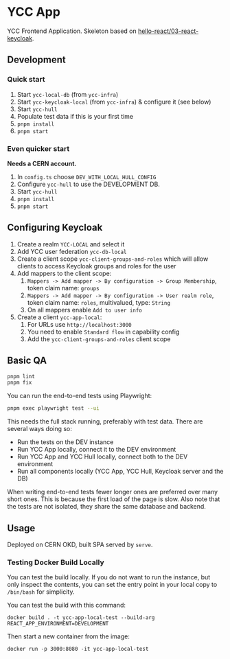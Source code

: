 # YCC App

YCC Frontend Application. Skeleton based on [hello-react/03-react-keycloak](https://github.com/LajosCseppento/hello-react/tree/main/03-react-keycloak).

## Development

### Quick start

1. Start `ycc-local-db` (from `ycc-infra`)
2. Start `ycc-keycloak-local` (from `ycc-infra`) & configure it (see below)
3. Start `ycc-hull`
4. Populate test data if this is your first time
5. `pnpm install`
6. `pnpm start`

### Even quicker start

**Needs a CERN account.**

1. In `config.ts` choose `DEV_WITH_LOCAL_HULL_CONFIG`
2. Configure `ycc-hull` to use the DEVELOPMENT DB.
3. Start `ycc-hull`
4. `pnpm install`
5. `pnpm start`

## Configuring Keycloak

1. Create a realm `YCC-LOCAL` and select it
2. Add YCC user federation `ycc-db-local`
3. Create a client scope `ycc-client-groups-and-roles` which will allow clients to access Keycloak groups and roles for the user
4. Add mappers to the client scope:
   1. `Mappers -> Add mapper -> By configuration -> Group Membership`, token claim name: `groups`
   2. `Mappers -> Add mapper -> By configuration -> User realm role`, token claim name: `roles`, multivalued, type: `String`
   3. On all mappers enable `Add to user info`
5. Create a client `ycc-app-local`:
   1. For URLs use `http://localhost:3000`
   2. You need to enable `Standard flow` in capability config
   3. Add the `ycc-client-groups-and-roles` client scope

## Basic QA

```sh
pnpm lint
pnpm fix
```

You can run the end-to-end tests using Playwright:

```sh
pnpm exec playwright test --ui
```

This needs the full stack running, preferably with test data. There are several ways doing so:

- Run the tests on the DEV instance
- Run YCC App locally, connect it to the DEV environment
- Run YCC App and YCC Hull locally, connect both to the DEV environment
- Run all components locally (YCC App, YCC Hull, Keycloak server and the DB)

When writing end-to-end tests fewer longer ones are preferred over many short ones. This is because the first load of the page is slow. Also note that the tests are not isolated, they share the same database and backend.

## Usage

Deployed on CERN OKD, built SPA served by `serve`.

### Testing Docker Build Locally

You can test the build locally. If you do not want to run the instance, but only inspect the contents, you can set the entry point in your local copy to `/bin/bash` for simplicity.

You can test the build with this command:

`docker build . -t ycc-app-local-test --build-arg REACT_APP_ENVIRONMENT=DEVELOPMENT`

Then start a new container from the image:

`docker run -p 3000:8080 -it ycc-app-local-test`
